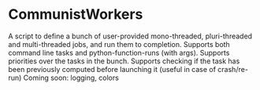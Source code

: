 # CommunistWorkers
A script to define a bunch of user-provided mono-threaded, pluri-threaded and multi-threaded jobs, and run them to completion.
Supports both command line tasks and python-function-runs (with args).
Supports priorities over the tasks in the bunch.
Supports checking if the task has been previously computed before launching it (useful in case of crash/re-run)
Coming soon: logging, colors
